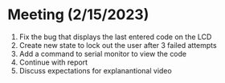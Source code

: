 # Meeting (2/15/2023)

1. Fix the bug that displays the last entered code on the LCD
2. Create new state to lock out the user after 3 failed attempts
3. Add a command to serial monitor to view the code
4. Continue with report
5. Discuss expectations for explanantional video